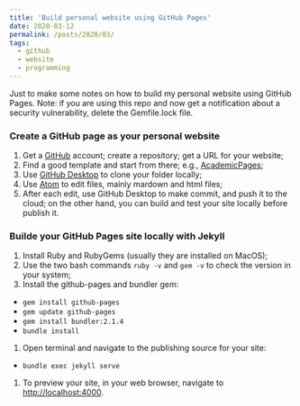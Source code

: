 ```yaml
---
title: 'Build personal website using GitHub Pages'
date: 2020-03-12
permalink: /posts/2020/03/
tags:
  - github
  - website
  - programming
---
```


Just to make some notes on how to build my personal website using GitHub Pages. Note: if you are using this repo and now get a notification about a security vulnerability, delete the Gemfile.lock file.

### Create a GitHub page as your personal website

1. Get a [GitHub](https://github.com/) account; create a repository; get a URL for your website;
2. Find a good template and start from there; e.g., [AcademicPages](https://github.com/academicpages/academicpages.github.io);
3. Use [GitHub Desktop](https://desktop.github.com/) to clone your folder locally;
4. Use [Atom](https://atom.io/) to edit files, mainly mardown and html files;
5. After each edit, use GitHub Desktop to make commit, and push it to the cloud; on the other hand, you can build and test your site locally before publish it.


### Builde your GitHub Pages site locally with Jekyll

1. Install Ruby and RubyGems (usually they are installed on MacOS);
1. Use the two bash commands `ruby -v` and `gem -v` to check the version in your system;
1. Install the github-pages and bundler gem:
  * `gem install github-pages`
  * `gem update github-pages`
  * `gem install bundler:2.1.4`
  * `bundle install`
1. Open terminal and navigate to the publishing source for your site:
  * `bundle exec jekyll serve`
1. To preview your site, in your web browser, navigate to [http://localhost:4000](http://localhost:4000).
